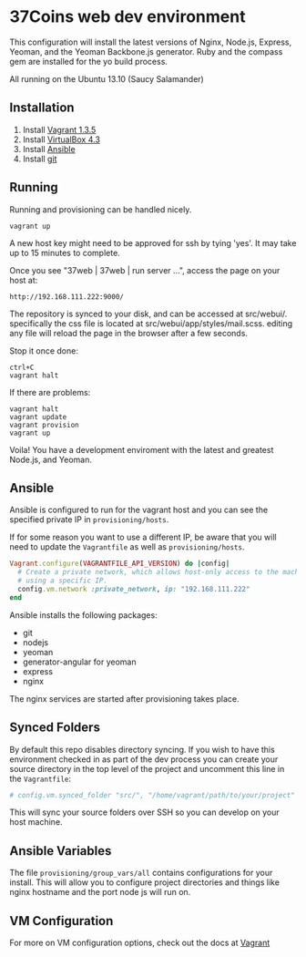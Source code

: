 37Coins web dev environment
===========================

This configuration will install the latest versions of Nginx, Node.js, Express, Yeoman, and the Yeoman Backbone.js generator. Ruby and the compass gem are installed for the yo build process.

All running on the Ubuntu 13.10 (Saucy Salamander)

Installation
------------
1. Install [Vagrant 1.3.5](http://downloads.vagrantup.com/)
2. Install [VirtualBox 4.3](https://www.virtualbox.org/wiki/Downloads)
3. Install [Ansible](http://www.ansibleworks.com/docs/intro_installation.html)
4. Install [git](https://help.github.com/articles/set-up-git)

Running
-------
Running and provisioning can be handled nicely.


```
vagrant up
```
A new host key might need to be approved for ssh by tying 'yes'.
It may take up to 15 minutes to complete. 


Once you see "37web | 37web | run server ...", access the page on your host at:

```
http://192.168.111.222:9000/
```
The repository is synced to your disk, and can be accessed at src/webui/.
specifically the css file is located at src/webui/app/styles/mail.scss.
editing any file will reload the page in the browser after a few seconds.

Stop it once done:

```
ctrl+C
vagrant halt
```

If there are problems:
```
vagrant halt
vagrant update
vagrant provision
vagrant up
```

Voila! You have a development enviroment with the latest and greatest Node.js, and Yeoman.

Ansible
-------
Ansible is configured to run for the vagrant host and you can see the specified private IP in `provisioning/hosts`. 

If for some reason you want to use a different IP, be aware that you will need to update the `Vagrantfile` as well as `provisioning/hosts`.

```ruby
Vagrant.configure(VAGRANTFILE_API_VERSION) do |config|
  # Create a private network, which allows host-only access to the machine
  # using a specific IP.
  config.vm.network :private_network, ip: "192.168.111.222"
end
```

Ansible installs the following packages:
* git
* nodejs
* yeoman
* generator-angular for yeoman
* express
* nginx

The nginx services are started after provisioning takes place.

Synced Folders
--------------
By default this repo disables directory syncing. If you wish to have this environment checked in as part of the dev process you can create your source directory in the top level of the project and uncomment this line in the `Vagrantfile`:

```ruby
# config.vm.synced_folder "src/", "/home/vagrant/path/to/your/project"
```

This will sync your source folders over SSH so you can develop on your host machine.

Ansible Variables
-----------------
The file `provisioning/group_vars/all` contains configurations for your install. This will allow you to configure project directories and things like nginx hostname and the port node js will run on.

VM Configuration
----------------
For more on VM configuration options, check out the docs at [Vagrant](http://docs.vagrantup.com/v2/virtualbox/configuration.html)
